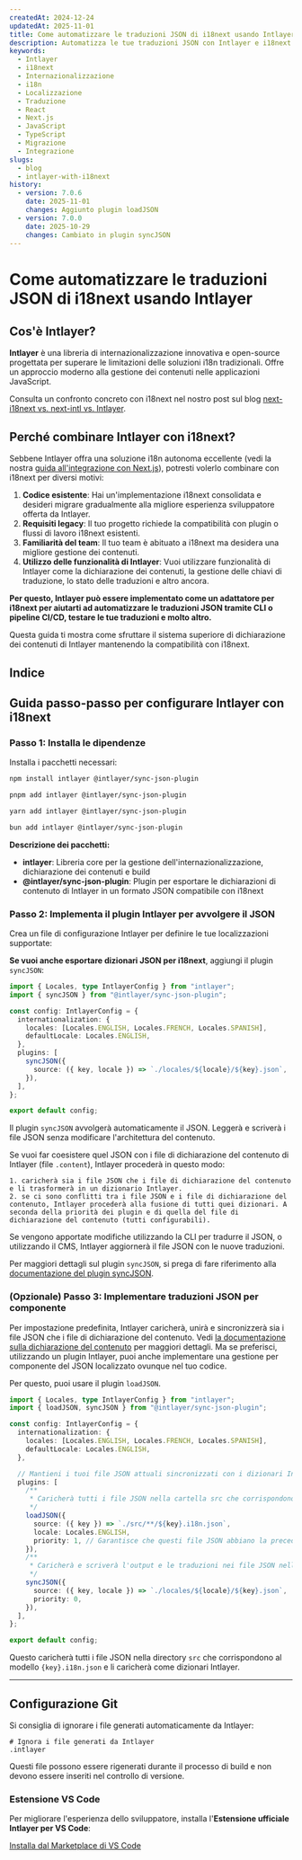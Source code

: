 ```yaml
---
createdAt: 2024-12-24
updatedAt: 2025-11-01
title: Come automatizzare le traduzioni JSON di i18next usando Intlayer
description: Automatizza le tue traduzioni JSON con Intlayer e i18next per una migliore internazionalizzazione nelle applicazioni JavaScript.
keywords:
  - Intlayer
  - i18next
  - Internazionalizzazione
  - i18n
  - Localizzazione
  - Traduzione
  - React
  - Next.js
  - JavaScript
  - TypeScript
  - Migrazione
  - Integrazione
slugs:
  - blog
  - intlayer-with-i18next
history:
  - version: 7.0.6
    date: 2025-11-01
    changes: Aggiunto plugin loadJSON
  - version: 7.0.0
    date: 2025-10-29
    changes: Cambiato in plugin syncJSON
---
```


# Come automatizzare le traduzioni JSON di i18next usando Intlayer

## Cos'è Intlayer?

**Intlayer** è una libreria di internazionalizzazione innovativa e open-source progettata per superare le limitazioni delle soluzioni i18n tradizionali. Offre un approccio moderno alla gestione dei contenuti nelle applicazioni JavaScript.

Consulta un confronto concreto con i18next nel nostro post sul blog [next-i18next vs. next-intl vs. Intlayer](https://github.com/aymericzip/intlayer/blob/main/docs/blog/it/next-i18next_vs_next-intl_vs_intlayer.md).

## Perché combinare Intlayer con i18next?

Sebbene Intlayer offra una soluzione i18n autonoma eccellente (vedi la nostra [guida all'integrazione con Next.js](https://github.com/aymericzip/intlayer/blob/main/docs/docs/it/intlayer_with_nextjs_16.md)), potresti volerlo combinare con i18next per diversi motivi:

1. **Codice esistente**: Hai un'implementazione i18next consolidata e desideri migrare gradualmente alla migliore esperienza sviluppatore offerta da Intlayer.
2. **Requisiti legacy**: Il tuo progetto richiede la compatibilità con plugin o flussi di lavoro i18next esistenti.
3. **Familiarità del team**: Il tuo team è abituato a i18next ma desidera una migliore gestione dei contenuti.
4. **Utilizzo delle funzionalità di Intlayer**: Vuoi utilizzare funzionalità di Intlayer come la dichiarazione dei contenuti, la gestione delle chiavi di traduzione, lo stato delle traduzioni e altro ancora.

**Per questo, Intlayer può essere implementato come un adattatore per i18next per aiutarti ad automatizzare le traduzioni JSON tramite CLI o pipeline CI/CD, testare le tue traduzioni e molto altro.**

Questa guida ti mostra come sfruttare il sistema superiore di dichiarazione dei contenuti di Intlayer mantenendo la compatibilità con i18next.

## Indice

<TOC/>

## Guida passo-passo per configurare Intlayer con i18next

### Passo 1: Installa le dipendenze

Installa i pacchetti necessari:

```bash packageManager="npm"
npm install intlayer @intlayer/sync-json-plugin
```

```bash packageManager="pnpm"
pnpm add intlayer @intlayer/sync-json-plugin
```

```bash packageManager="yarn"
yarn add intlayer @intlayer/sync-json-plugin
```

```bash packageManager="bun"
bun add intlayer @intlayer/sync-json-plugin
```

**Descrizione dei pacchetti:**

- **intlayer**: Libreria core per la gestione dell'internazionalizzazione, dichiarazione dei contenuti e build
- **@intlayer/sync-json-plugin**: Plugin per esportare le dichiarazioni di contenuto di Intlayer in un formato JSON compatibile con i18next

### Passo 2: Implementa il plugin Intlayer per avvolgere il JSON

Crea un file di configurazione Intlayer per definire le tue localizzazioni supportate:

**Se vuoi anche esportare dizionari JSON per i18next**, aggiungi il plugin `syncJSON`:

```typescript fileName="intlayer.config.ts"
import { Locales, type IntlayerConfig } from "intlayer";
import { syncJSON } from "@intlayer/sync-json-plugin";

const config: IntlayerConfig = {
  internationalization: {
    locales: [Locales.ENGLISH, Locales.FRENCH, Locales.SPANISH],
    defaultLocale: Locales.ENGLISH,
  },
  plugins: [
    syncJSON({
      source: ({ key, locale }) => `./locales/${locale}/${key}.json`,
    }),
  ],
};

export default config;
```

Il plugin `syncJSON` avvolgerà automaticamente il JSON. Leggerà e scriverà i file JSON senza modificare l'architettura del contenuto.

Se vuoi far coesistere quel JSON con i file di dichiarazione del contenuto di Intlayer (file `.content`), Intlayer procederà in questo modo:

    1. caricherà sia i file JSON che i file di dichiarazione del contenuto e li trasformerà in un dizionario Intlayer.
    2. se ci sono conflitti tra i file JSON e i file di dichiarazione del contenuto, Intlayer procederà alla fusione di tutti quei dizionari. A seconda della priorità dei plugin e di quella del file di dichiarazione del contenuto (tutti configurabili).

Se vengono apportate modifiche utilizzando la CLI per tradurre il JSON, o utilizzando il CMS, Intlayer aggiornerà il file JSON con le nuove traduzioni.

Per maggiori dettagli sul plugin `syncJSON`, si prega di fare riferimento alla [documentazione del plugin syncJSON](https://github.com/aymericzip/intlayer/blob/main/docs/docs/it/plugins/sync-json.md).

### (Opzionale) Passo 3: Implementare traduzioni JSON per componente

Per impostazione predefinita, Intlayer caricherà, unirà e sincronizzerà sia i file JSON che i file di dichiarazione del contenuto. Vedi [la documentazione sulla dichiarazione del contenuto](https://github.com/aymericzip/intlayer/blob/main/docs/docs/it/dictionary/content_file.md) per maggiori dettagli. Ma se preferisci, utilizzando un plugin Intlayer, puoi anche implementare una gestione per componente del JSON localizzato ovunque nel tuo codice.

Per questo, puoi usare il plugin `loadJSON`.

```ts fileName="intlayer.config.ts"
import { Locales, type IntlayerConfig } from "intlayer";
import { loadJSON, syncJSON } from "@intlayer/sync-json-plugin";

const config: IntlayerConfig = {
  internationalization: {
    locales: [Locales.ENGLISH, Locales.FRENCH, Locales.SPANISH],
    defaultLocale: Locales.ENGLISH,
  },

  // Mantieni i tuoi file JSON attuali sincronizzati con i dizionari Intlayer
  plugins: [
    /**
     * Caricherà tutti i file JSON nella cartella src che corrispondono al pattern {key}.i18n.json
     */
    loadJSON({
      source: ({ key }) => `./src/**/${key}.i18n.json`,
      locale: Locales.ENGLISH,
      priority: 1, // Garantisce che questi file JSON abbiano la precedenza sui file in `./locales/en/${key}.json`
    }),
    /**
     * Caricherà e scriverà l'output e le traduzioni nei file JSON nella directory delle localizzazioni
     */
    syncJSON({
      source: ({ key, locale }) => `./locales/${locale}/${key}.json`,
      priority: 0,
    }),
  ],
};

export default config;
```

Questo caricherà tutti i file JSON nella directory `src` che corrispondono al modello `{key}.i18n.json` e li caricherà come dizionari Intlayer.

---

## Configurazione Git

Si consiglia di ignorare i file generati automaticamente da Intlayer:

```plaintext fileName=".gitignore"
# Ignora i file generati da Intlayer
.intlayer
```

Questi file possono essere rigenerati durante il processo di build e non devono essere inseriti nel controllo di versione.

### Estensione VS Code

Per migliorare l'esperienza dello sviluppatore, installa l'**Estensione ufficiale Intlayer per VS Code**:

[Installa dal Marketplace di VS Code](https://marketplace.visualstudio.com/items?itemName=intlayer.intlayer-vs-code-extension)
